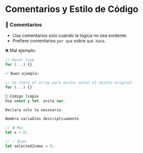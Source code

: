 # Comentarios y Estilo de Código

### 📘 Comentarios

- Usa comentarios solo cuando la lógica no sea evidente.
- Prefiere comentarios `por qué` sobre `qué hace`.

❌ Mal ejemplo:
```js
// Hacer loop
for (...) {}

✅ Buen ejemplo:

// Se itera el array para evitar mutar el objeto original
for (...) {}

🧽 Código limpio
Usa const y let, evita var.

Declara solo lo necesario.

Nombra variables descriptivamente.

// ❌ Mal
let x = 0;

// ✅ Bien
let selectedIndex = 0;

